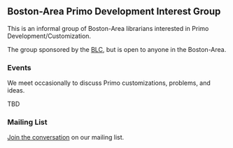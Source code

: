 ## Boston-Area Primo Development Interest Group

This is an informal group of Boston-Area librarians interested in Primo Development/Customization. 

The group sponsored by the [BLC](https://blc.org/communities/technology), but is open to anyone in the Boston-Area. 

### Events
We meet occasionally to discuss Primo customizations, problems, and ideas.

TBD

### Mailing List

[Join the conversation](https://lists.unh.edu/mailman/listinfo/blc.primo) on our mailing list.
